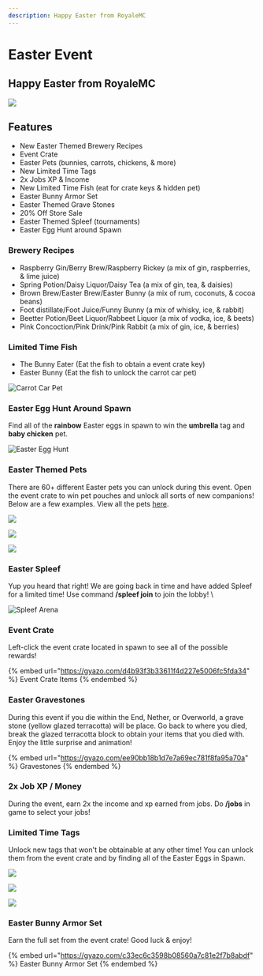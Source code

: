 ```yaml
---
description: Happy Easter from RoyaleMC
---
```


# Easter Event

## Happy Easter from RoyaleMC

![](<../../../.gitbook/assets/image (207).png>)

## Features

* New Easter Themed Brewery Recipes
* Event Crate
* Easter Pets (bunnies, carrots, chickens, & more)
* New Limited Time Tags
* 2x Jobs XP & Income
* New  Limited Time Fish (eat for crate keys & hidden pet)
* Easter Bunny Armor Set
* Easter Themed Grave Stones
* 20% Off Store Sale
* Easter Themed Spleef (tournaments)
* Easter Egg Hunt around Spawn

### Brewery Recipes

* Raspberry Gin/Berry Brew/Raspberry Rickey (a mix of gin, raspberries, & lime juice)
* Spring Potion/Daisy Liquor/Daisy Tea (a mix of gin, tea, & daisies)
* Brown Brew/Easter Brew/Easter Bunny (a mix of rum, coconuts, & cocoa beans)
* Foot distillate/Foot Juice/Funny Bunny (a mix of whisky, ice, & rabbit)
* Beetter Potion/Beet Liquor/Rabbeet Liquor (a mix of vodka, ice, & beets)
* Pink Concoction/Pink Drink/Pink Rabbit (a mix of gin, ice, & berries)

### Limited Time Fish

* The Bunny Eater (Eat the fish to obtain a event crate key)
* Easter Bunny (Eat the fish to unlock the carrot car pet)

![Carrot Car Pet](<../../../.gitbook/assets/image (208).png>)

### Easter Egg Hunt Around Spawn

Find all of the **rainbow** Easter eggs in spawn to win the **umbrella** tag and **baby chicken** pet.

![Easter Egg Hunt](<../../../.gitbook/assets/image (209).png>)

### Easter Themed Pets

There are 60+ different Easter pets you can unlock during this event. Open the event crate to win pet pouches and unlock all sorts of new companions! Below are a few examples. View all the pets [here](../../../servers/towny/pets/easter-pet-limited-time.md).

![](<../../../.gitbook/assets/image (210).png>)

![](<../../../.gitbook/assets/image (211).png>)

![](<../../../.gitbook/assets/image (212).png>)

### Easter Spleef

Yup you heard that right! We are going back in time and have added Spleef for a limited time! Use command **/spleef join** to join the lobby! \


![Spleef Arena](<../../../.gitbook/assets/image (214).png>)

### Event Crate

Left-click the event crate located in spawn to see all of the possible rewards!

{% embed url="https://gyazo.com/d4b93f3b33611f4d227e5006fc5fda34" %}
Event Crate Items
{% endembed %}

### Easter Gravestones

During this event if you die within the End, Nether, or Overworld, a grave stone (yellow glazed terracotta) will be place. Go back to where you died, break the glazed terracotta block to obtain your items that you died with. Enjoy the little surprise and animation!

{% embed url="https://gyazo.com/ee90bb18b1d7e7a69ec781f8fa95a70a" %}
Gravestones
{% endembed %}

### 2x Job XP / Money

During the event, earn 2x the income and xp earned from jobs. Do **/jobs** in game to select your jobs!

### Limited Time Tags

Unlock new tags that won't be obtainable at any other time! You can unlock them from the event crate and by finding all of the Easter Eggs in Spawn.

![](<../../../.gitbook/assets/image (215).png>)

![](<../../../.gitbook/assets/image (216).png>)

![](<../../../.gitbook/assets/image (217).png>)

### Easter Bunny Armor Set

Earn the full set from the event crate! Good luck & enjoy!

{% embed url="https://gyazo.com/c33ec6c3598b08560a7c81e2f7b8abdf" %}
Easter Bunny Armor Set
{% endembed %}

